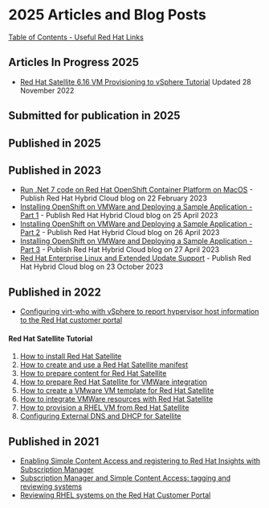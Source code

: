 # 2025 Articles and Blog Posts


[Table of Contents - Useful Red Hat Links](https://github.com/pslucas0212/UsefulRedHatLinks)

## Articles In Progress 2025

- [Red Hat Satellite 6.16 VM Provisioning to vSphere Tutorial](https://github.com/pslucas0212/RedHat-Satellite-6.12-VM-Provisioning-to-vSphere-Tutorial)  Updated 28 November 2022

## Submitted for publication in 2025

## Published in 2025


## Published in 2023
- [Run .Net 7 code on Red Hat OpenShift Container Platform on MacOS](https://cloud.redhat.com/blog/run-.net-7-code-on-red-hat-openshift-container-platform-on-macos) - Publish Red Hat Hybrid Cloud blog on 22 February 2023
- [Installing OpenShift on VMWare and Deploying a Sample Application - Part 1](https://cloud.redhat.com/blog/installing-openshift-on-vmware-and-deploying-a-sample-application-part-1) - Publish Red Hat Hybrid Cloud blog on 25 April 2023
- [Installing OpenShift on VMWare and Deploying a Sample Application - Part 2](https://cloud.redhat.com/blog/installing-openshift-on-vmware-and-deploying-a-sample-application-part-2)  - Publish Red Hat Hybrid Cloud blog on 26 April 2023
- [Installing OpenShift on VMWare and Deploying a Sample Application - Part 3](https://cloud.redhat.com/blog/installing-openshift-on-vmware-and-deploying-a-sample-application-part-3)  - Publish Red Hat Hybrid Cloud blog on 27 April 2023
- [Red Hat Enterprise Linux and Extended Update Support](https://www.redhat.com/en/blog/red-hat-enterprise-linux-and-extended-update-support) - Publish Red Hat Hybrid Cloud blog on 23 October 2023

## Published in 2022
- [Configuring virt-who with vSphere to report hypervisor host information to the Red Hat customer portal](https://www.redhat.com/en/blog/configuring-virt-who-vsphere-report-hypervisor-host-information-red-hat-customer-portal)
#### Red Hat Satellite Tutorial
1. [How to install Red Hat Satellite](https://www.redhat.com/en/blog/how-install-red-hat-satellite)
2. [How to create and use a Red Hat Satellite manifest](https://www.redhat.com/en/blog/how-create-and-use-red-hat-satellite-manifest)
3. [How to prepare content for Red Hat Satellite](https://www.redhat.com/en/blog/how-prepare-content-red-hat-satellite)
4. [How to prepare Red Hat Satellite for VMWare integration](https://www.redhat.com/en/blog/how-prepare-red-hat-satellite-vmware-integration)
5. [How to create a VMware VM template for Red Hat Satellite](https://www.redhat.com/en/blog/how-create-vmware-vm-template-red-hat-satellite)
6. [How to integrate VMWare resources with Red Hat Satellite](https://www.redhat.com/en/blog/how-integrate-vmware-resources-red-hat-satellite)
7. [How to provision a RHEL VM from Red Hat Satellite](https://www.redhat.com/en/blog/how-provision-rhel-vm-red-hat-satellite)
8. [Configuring External DNS and DHCP for Satellite](https://www.redhat.com/en/blog/configuring-external-dns-and-dhcp-satellite)

## Published in 2021
- [Enabling Simple Content Access and registering to Red Hat Insights with Subscription Manager](https://www.redhat.com/en/blog/enabling-simple-content-access-and-registering-red-hat-insights-subscription-manager)
- [Subscription Manager and Simple Content Access: tagging and reviewing systems](https://www.redhat.com/en/blog/subscription-manager-and-simple-content-access-tagging-and-reviewing-systems)
- [Reviewing RHEL systems on the Red Hat Customer Portal](https://www.redhat.com/en/blog/reviewing-rhel-systems-red-hat-customer-portal)
